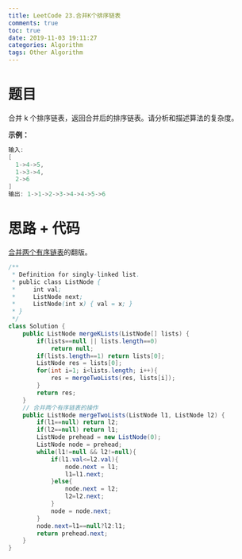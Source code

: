 ```yaml
---
title: LeetCode 23.合并K个排序链表
comments: true
toc: true
date: 2019-11-03 19:11:27
categories: Algorithm
tags: Other Algorithm
---
```


# 题目

合并 k 个排序链表，返回合并后的排序链表。请分析和描述算法的复杂度。

**示例：**
```java
输入:
[
  1->4->5,
  1->3->4,
  2->6
]
输出: 1->1->2->3->4->4->5->6
```

# 思路 + 代码

[合并两个有序链表](http://sunyunzeng.com/%E7%AE%97%E6%B3%95%E9%A2%98-%E5%90%88%E5%B9%B6%E4%B8%A4%E4%B8%AA%E6%9C%89%E5%BA%8F%E9%93%BE%E8%A1%A8/)的翻版。

```java
/**
 * Definition for singly-linked list.
 * public class ListNode {
 *     int val;
 *     ListNode next;
 *     ListNode(int x) { val = x; }
 * }
 */
class Solution {
    public ListNode mergeKLists(ListNode[] lists) {
        if(lists==null || lists.length==0)
            return null;
        if(lists.length==1) return lists[0];
        ListNode res = lists[0];
        for(int i=1; i<lists.length; i++){
            res = mergeTwoLists(res, lists[i]);
        }
        return res;
    }
    // 合并两个有序链表的操作
    public ListNode mergeTwoLists(ListNode l1, ListNode l2) {
        if(l1==null) return l2;
        if(l2==null) return l1;
        ListNode prehead = new ListNode(0);
        ListNode node = prehead;
        while(l1!=null && l2!=null){
            if(l1.val<=l2.val){
                node.next = l1;
                l1=l1.next;
            }else{
                node.next = l2;
                l2=l2.next;
            }
            node = node.next;
        }
        node.next=l1==null?l2:l1;
        return prehead.next; 
    }
}
```
